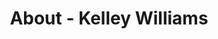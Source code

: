 ---
id: kelley_williams
permalink: "/about/kelley_williams"
full_name: Kelley Williams
title: About - Kelley Williams
role: Product Manager
image: 
about: Kelley thrives in teams of fast-moving free thinkers and loves challenging the status quo.  In 20 years of Army service, he spent most of his effort as a Field Artillery Officer and a scientist in the combating weapons of mass destruction field. He is honored to continue serving the country as a Product Manager with Raft. Kelley is addicted to learning and, following graduation from Virginia Tech’s Aerospace Engineering program, continued through three Master of Science programs and a PhD. He enjoys mentoring and optimizing team performance. His greatest hobby is finding new hobbies. Kelley enjoys everything from SCUBA diving through Skydiving and anything that requires a helmet.  He is married to his high school sweetheart and has four little adventurers to keep him young at heart.
github: 
linkedin: 
featimg: "/assets/aboutBanner1.jpg"
layout: about/profile
---